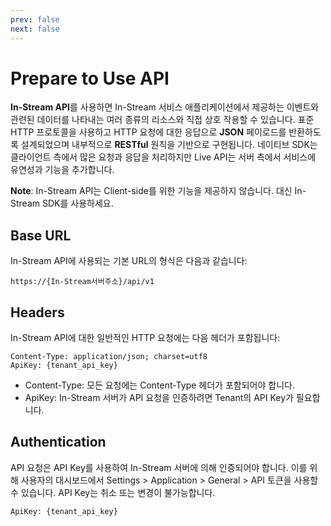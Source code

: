 ```yaml
---
prev: false
next: false
---
```


# Prepare to Use API

**In-Stream API**를 사용하면 In-Stream 서비스 애플리케이션에서 제공하는 이벤트와 관련된 데이터를 나타내는 여러 종류의 리소스와 직접 상호 작용할 수 있습니다. 표준 HTTP 프로토콜을 사용하고 HTTP 요청에 대한 응답으로 **JSON** 페이로드를 반환하도록 설계되었으며 내부적으로 **RESTful** 원칙을 기반으로 구현됩니다. 네이티브 SDK는 클라이언트 측에서 많은 요청과 응답을 처리하지만 Live API는 서버 측에서 서비스에 유연성과 기능을 추가합니다.

**Note**: In-Stream API는 Client-side를 위한 기능을 제공하지 않습니다. 대신 In-Stream SDK를 사용하세요.

## Base URL

In-Stream API에 사용되는 기본 URL의 형식은 다음과 같습니다:

```
https://{In-Stream서버주소}/api/v1
```

## Headers

In-Stream API에 대한 일반적인 HTTP 요청에는 다음 헤더가 포함됩니다:

```
Content-Type: application/json; charset=utf8
ApiKey: {tenant_api_key}
```

-   Content-Type: 모든 요청에는 Content-Type 헤더가 포함되어야 합니다.
-   ApiKey: In-Stream 서버가 API 요청을 인증하려면 Tenant의 API Key가 필요합니다.

## Authentication

API 요청은 API Key를 사용하여 In-Stream 서버에 의해 인증되어야 합니다. 이를 위해 사용자의 대시보드에서 Settings > Application > General > API 토큰을 사용할 수 있습니다. API Key는 취소 또는 변경이 불가능합니다.

```
ApiKey: {tenant_api_key}
```
